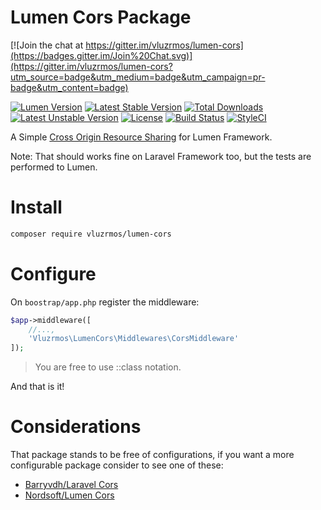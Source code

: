 # Lumen Cors Package

[![Join the chat at https://gitter.im/vluzrmos/lumen-cors](https://badges.gitter.im/Join%20Chat.svg)](https://gitter.im/vluzrmos/lumen-cors?utm_source=badge&utm_medium=badge&utm_campaign=pr-badge&utm_content=badge)

[![Lumen Version](https://img.shields.io/badge/Lumen-5.0%20%7C%205.1-orange.svg)](https://packagist.org/packages/vluzrmos/lumen-cors) [![Latest Stable Version](https://poser.pugx.org/vluzrmos/lumen-cors/v/stable)](https://packagist.org/packages/vluzrmos/lumen-cors) [![Total Downloads](https://poser.pugx.org/vluzrmos/lumen-cors/downloads)](https://packagist.org/packages/vluzrmos/lumen-cors) [![Latest Unstable Version](https://poser.pugx.org/vluzrmos/lumen-cors/v/unstable)](https://packagist.org/packages/vluzrmos/lumen-cors) [![License](https://poser.pugx.org/vluzrmos/lumen-cors/license)](https://packagist.org/packages/vluzrmos/lumen-cors) [![Build Status](https://travis-ci.org/vluzrmos/lumen-cors.svg)](https://travis-ci.org/vluzrmos/lumen-cors) [![StyleCI](https://styleci.io/repos/35399055/shield)](https://styleci.io/repos/35399055)

A Simple [Cross Origin Resource Sharing](https://developer.mozilla.org/en-US/docs/Web/HTTP/Access_control_CORS) for Lumen Framework.

Note: That should works fine on Laravel Framework too, but the tests are performed to Lumen.

# Install

```bash
composer require vluzrmos/lumen-cors
```

# Configure

On <code>boostrap/app.php</code> register the middleware:

```php
$app->middleware([
	//...,
	'Vluzrmos\LumenCors\Middlewares\CorsMiddleware'
]);
```

> You are free to use ::class notation.


And that is it!

# Considerations

That package stands to be free of configurations,
if you want a more configurable package consider to see one of these:

- [Barryvdh/Laravel Cors](https://github.com/barryvdh/laravel-cors)
- [Nordsoft/Lumen Cors](https://github.com/nordsoftware/lumen-cors)
